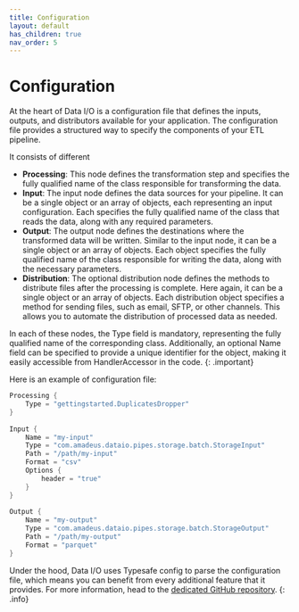 ```yaml
---
title: Configuration
layout: default
has_children: true
nav_order: 5
---
```

# Configuration

At the heart of Data I/O is a configuration file that defines the inputs, outputs, and distributors available for your application. The configuration file provides a structured way to specify the components of your ETL pipeline.

It consists of different
- **Processing**: This node defines the transformation step and specifies the fully qualified name of the class responsible for transforming the data.
- **Input**: The input node defines the data sources for your pipeline. It can be a single object or an array of objects, each representing an input configuration. Each specifies the fully qualified name of the class that reads the data, along with any required parameters.
- **Output**: The output node defines the destinations where the transformed data will be written. Similar to the input node, it can be a single object or an array of objects. Each object specifies the fully qualified name of the class responsible for writing the data, along with the necessary parameters.
- **Distribution**: The optional distribution node defines the methods to distribute files after the processing is complete. Here again, it can be a single object or an array of objects. Each distribution object specifies a method for sending files, such as email, SFTP, or other channels. This allows you to automate the distribution of processed data as needed.

In each of these nodes, the Type field is mandatory, representing the fully qualified name of the corresponding class. Additionally, an optional Name field can be specified to provide a unique identifier for the object, making it easily accessible from HandlerAccessor in the code.
{: .important}

Here is an example of configuration file: 

```scala
Processing {
    Type = "gettingstarted.DuplicatesDropper"
}
 
Input {
    Name = "my-input"
    Type = "com.amadeus.dataio.pipes.storage.batch.StorageInput"
    Path = "/path/my-input"
    Format = "csv"
    Options {
        header = "true"
    }
}
 
Output {
    Name = "my-output"
    Type = "com.amadeus.dataio.pipes.storage.batch.StorageOutput"
    Path = "/path/my-output"
    Format = "parquet"
}
```

Under the hood, Data I/O uses Typesafe config to parse the configuration file, which means you can benefit from every additional feature that it provides. For more information, head to the 
<a href="https://github.com/lightbend/config" target="_blank">dedicated GitHub repository</a>.
{: .info}